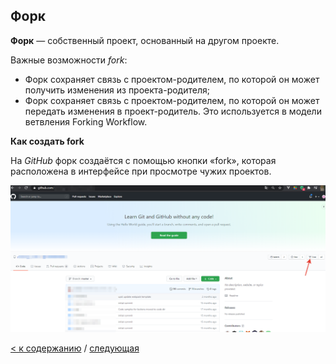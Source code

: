## Форк

**Форк** — собственный проект, основанный на другом проекте.

Важные возможности _fork_:

* Форк сохраняет связь с проектом-родителем, по которой он может получить изменения из проекта-родителя;
* Форк сохраняет связь с проектом-родителем, по которой он может передать изменения в проект-родитель. Это используется в модели ветвления Forking Workflow.

**Как создать fork**

На _GitHub_ форк создаётся с помощью кнопки «fork», которая расположена в интерфейсе при просмотре чужих проектов.

![](./assets/PHP_5.13.png)

[< к содержанию](./readme.md) / [следующая](./послесловие.md)